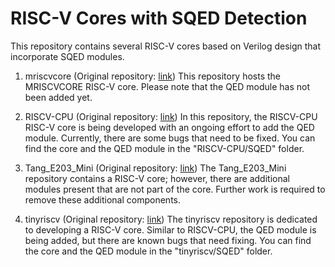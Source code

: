 # RISC-V Cores with SQED Detection
This repository contains several RISC-V cores based on Verilog design that incorporate SQED modules.
 

1. mriscvcore (Original repository: [link](https://github.com/onchipuis/mriscvcore))
     This repository hosts the MRISCVCORE RISC-V core. Please note that the QED module has not been added yet.

2. RISCV-CPU (Original repository: [link](https://github.com/georgetoader/RISCV-CPU))
      In this repository, the RISCV-CPU RISC-V core is being developed with an ongoing effort to add the QED module. Currently, there are some bugs that need to be fixed. You can find the core and the QED module in the "RISCV-CPU/SQED" folder.

3. Tang_E203_Mini (Original repository: [link](https://github.com/Lichee-Pi/Tang_E203_Mini))
     The Tang_E203_Mini repository contains a RISC-V core; however, there are additional modules present that are not part of the core. Further work is required to remove these additional components.

4. tinyriscv (Original repository: [link](https://github.com/liangkangnan/tinyriscv))
     The tinyriscv repository is dedicated to developing a RISC-V core. Similar to RISCV-CPU, the QED module is being added, but there are known bugs that need fixing. You can find the core and the QED module in the "tinyriscv/SQED" folder.

